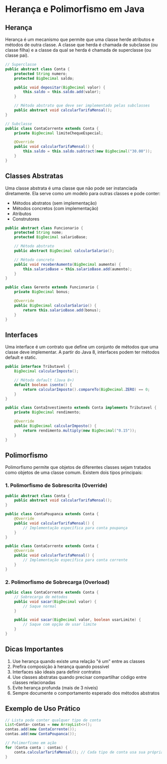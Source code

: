 # Herança e Polimorfismo em Java

## Herança

Herança é um mecanismo que permite que uma classe herde atributos e métodos de outra classe. A classe que herda é chamada de subclasse (ou classe filha) e a classe da qual se herda é chamada de superclasse (ou classe pai).

```java
// Superclasse
public abstract class Conta {
    protected String numero;
    protected BigDecimal saldo;

    public void depositar(BigDecimal valor) {
        this.saldo = this.saldo.add(valor);
    }

    // Método abstrato que deve ser implementado pelas subclasses
    public abstract void calcularTarifaMensal();
}

// Subclasse
public class ContaCorrente extends Conta {
    private BigDecimal limiteChequeEspecial;

    @Override
    public void calcularTarifaMensal() {
        this.saldo = this.saldo.subtract(new BigDecimal("30.00"));
    }
}
```

## Classes Abstratas

Uma classe abstrata é uma classe que não pode ser instanciada diretamente. Ela serve como um modelo para outras classes e pode conter:

- Métodos abstratos (sem implementação)
- Métodos concretos (com implementação)
- Atributos
- Construtores

```java
public abstract class Funcionario {
    protected String nome;
    protected BigDecimal salarioBase;

    // Método abstrato
    public abstract BigDecimal calcularSalario();

    // Método concreto
    public void receberAumento(BigDecimal aumento) {
        this.salarioBase = this.salarioBase.add(aumento);
    }
}

public class Gerente extends Funcionario {
    private BigDecimal bonus;

    @Override
    public BigDecimal calcularSalario() {
        return this.salarioBase.add(bonus);
    }
}
```

## Interfaces

Uma interface é um contrato que define um conjunto de métodos que uma classe deve implementar. A partir do Java 8, interfaces podem ter métodos default e static.

```java
public interface Tributavel {
    BigDecimal calcularImposto();

    // Método default (Java 8+)
    default boolean isento() {
        return calcularImposto().compareTo(BigDecimal.ZERO) == 0;
    }
}

public class ContaInvestimento extends Conta implements Tributavel {
    private BigDecimal rendimento;

    @Override
    public BigDecimal calcularImposto() {
        return rendimento.multiply(new BigDecimal("0.15"));
    }
}
```

## Polimorfismo

Polimorfismo permite que objetos de diferentes classes sejam tratados como objetos de uma classe comum. Existem dois tipos principais:

### 1. Polimorfismo de Sobrescrita (Override)

```java
public abstract class Conta {
    public abstract void calcularTarifaMensal();
}

public class ContaPoupanca extends Conta {
    @Override
    public void calcularTarifaMensal() {
        // Implementação específica para conta poupança
    }
}

public class ContaCorrente extends Conta {
    @Override
    public void calcularTarifaMensal() {
        // Implementação específica para conta corrente
    }
}
```

### 2. Polimorfismo de Sobrecarga (Overload)

```java
public class ContaCorrente extends Conta {
    // Sobrecarga de métodos
    public void sacar(BigDecimal valor) {
        // Saque normal
    }

    public void sacar(BigDecimal valor, boolean usarLimite) {
        // Saque com opção de usar limite
    }
}
```

## Dicas Importantes

1. Use herança quando existe uma relação "é um" entre as classes
2. Prefira composição à herança quando possível
3. Interfaces são ideais para definir contratos
4. Use classes abstratas quando precisar compartilhar código entre classes relacionadas
5. Evite herança profunda (mais de 3 níveis)
6. Sempre documente o comportamento esperado dos métodos abstratos

## Exemplo de Uso Prático

```java
// Lista pode conter qualquer tipo de conta
List<Conta> contas = new ArrayList<>();
contas.add(new ContaCorrente());
contas.add(new ContaPoupanca());

// Polimorfismo em ação
for (Conta conta : contas) {
    conta.calcularTarifaMensal(); // Cada tipo de conta usa sua própria implementação
}
```
